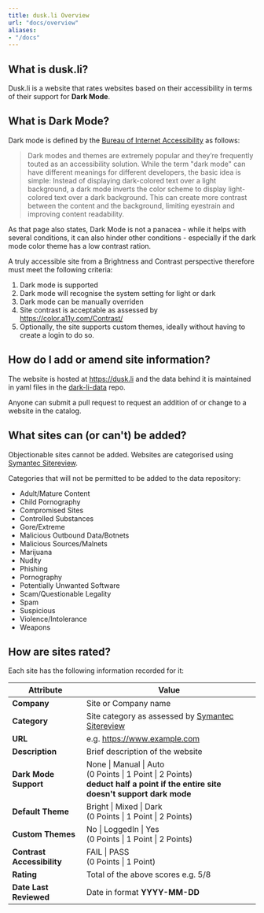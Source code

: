 ```yaml
---
title: dusk.li Overview
url: "docs/overview"
aliases:
- "/docs"
---
```


## What is dusk.li?

Dusk.li is a website that rates websites based on their accessibility in terms of their support for **Dark Mode**.

## What is Dark Mode?

Dark mode is defined by the [Bureau of Internet Accessibility](https://www.boia.org/blog/dark-mode-can-improve-text-readability-but-not-for-everyone) as follows:

> Dark modes and themes are extremely popular and they’re frequently touted as an accessibility solution. While the term "dark mode" can have different meanings for different developers, the basic idea is simple: Instead of displaying dark-colored text over a light background, a dark mode inverts the color scheme to display light-colored text over a dark background. This can create more contrast between the content and the background, limiting eyestrain and improving content readability.

As that page also states, Dark Mode is not a panacea - while it helps with several conditions, it can also hinder other conditions - especially if the dark mode color theme has a low contrast ration.

A truly accessible site from a Brightness and Contrast perspective therefore must meet the following criteria:

1. Dark mode is supported
2. Dark mode will recognise the system setting for light or dark
3. Dark mode can be manually overriden
4. Site contrast is acceptable as assessed by https://color.a11y.com/Contrast/
5. Optionally, the site supports custom themes, ideally without having to create a login to do so.

## How do I add or amend site information?

The website is hosted at https://dusk.li and the data behind it is maintained in yaml files in the [dark-li-data](https://github.com/dark-li/dark-li-data) repo.

Anyone can submit a pull request to request an addition of or change to a website in the catalog.

## What sites can (or can't) be added?

Objectionable sites cannot be added. Websites are categorised using [Symantec Sitereview](https://sitereview.bluecoat.com/).

Categories that will not be permitted to be added to the data repository:
+ Adult/Mature Content
+ Child Pornography
+ Compromised Sites
+ Controlled Substances
+ Gore/Extreme
+ Malicious Outbound Data/Botnets
+ Malicious Sources/Malnets
+ Marijuana
+ Nudity
+ Phishing
+ Pornography
+ Potentially Unwanted Software
+ Scam/Questionable Legality
+ Spam
+ Suspicious
+ Violence/Intolerance
+ Weapons

## How are sites rated?

Each site has the following information recorded for it:

| Attribute | Value |
|-----------|-------|
| **Company** | Site or Company name |
| **Category** | Site category as assessed by [Symantec Sitereview](https://sitereview.bluecoat.com/) |
| **URL** | e.g. https://www.example.com |
| **Description** | Brief description of the website |
| **Dark Mode Support** | None \| Manual \| Auto<br>(0 Points \| 1 Point \| 2 Points)<br><strong>deduct half a point if the entire site doesn't support dark mode</strong> |
| **Default Theme** | Bright \| Mixed \| Dark<br>(0 Points \| 1 Point \| 2 Points) |
| **Custom Themes** | No \| LoggedIn \| Yes<br>(0 Points \| 1 Point \| 2 Points) |
| **Contrast Accessibility** | FAIL \| PASS<br>(0 Points \| 1 Point) |
| **Rating** | Total of the above scores e.g. 5/8 |
| **Date Last Reviewed** | Date in format **YYYY-MM-DD** |
 